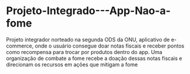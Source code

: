 # Projeto-Integrado---App-Nao-a-fome
Projeto integrador norteado na segunda ODS da ONU, aplicativo de e-commerce, onde o usuário consegue doar notas fiscais e receber pontos como recompensa para trocar por produtos dentro do app. Uma organização de combate a fome recebe a doação dessas notas fiscais e direcionam os recursos em ações que mitigam a fome
